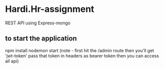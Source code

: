 # Hardi.Hr-assignment
REST API using Express-mongo

## to start the application
npm install
nodemon start
(note - first hit the /admin route then you'll get 'jwt-token' pass that token in headers as bearer token then you can access all api)
